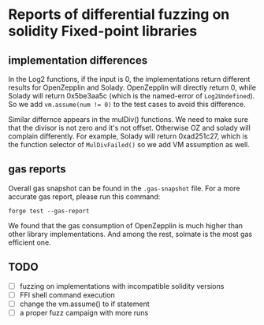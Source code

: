 # Reports of differential fuzzing on solidity Fixed-point libraries

## implementation differences
In the Log2 functions, if the input is 0, the implementations return different results for OpenZepplin and Solady. OpenZepplin will directly return 0, while Solady will return 0x5be3aa5c (which is the named-error of ```Log2Undefined```). So we add `vm.assume(num != 0)` to the test cases to avoid this difference.

Similar differnce appears in the mulDiv() functions. We need to make sure that the divisor is not zero and it's not offset. Otherwise OZ and solady will complain differently. For example, Solady will return 0xad251c27, which is the function selector of ```MulDivFailed()``` so we add VM assumption as well. 

## gas reports
Overall gas snapshot can be found in the `.gas-snapshot` file. For a more accurate gas report, please run this command:
```
forge test --gas-report
```
We found that the gas consumption of OpenZepplin is much higher than other library implementations. And among the rest, solmate is the most gas efficient one. 

## TODO
- [ ] fuzzing on implementations with incompatible solidity versions
- [ ] FFI shell command execution
- [ ] change the vm.assume() to if statement
- [ ] a proper fuzz campaign with more runs